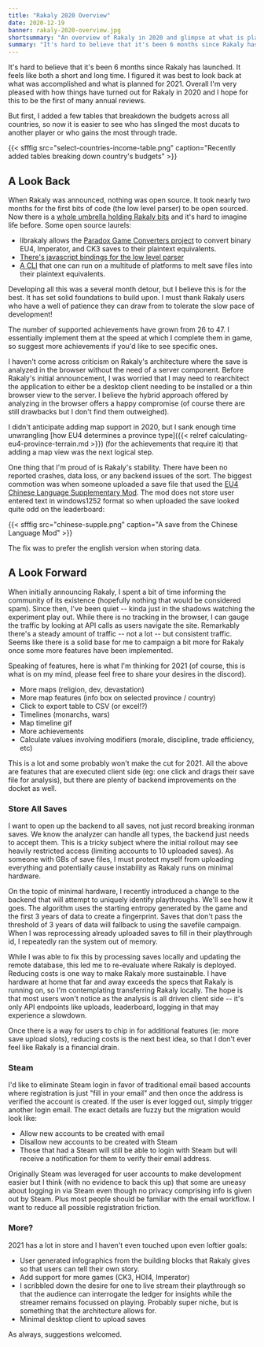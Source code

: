```yaml
---
title: "Rakaly 2020 Overview"
date: 2020-12-19
banner: rakaly-2020-overview.jpg
shortsummary: "An overview of Rakaly in 2020 and glimpse at what is planned for 2021."
summary: "It's hard to believe that it's been 6 months since Rakaly has launched. It feels like both a short and long time. I figured it was best to look back at what was accomplished and what is planned for 2021. Overall I'm very pleased with how things have turned out for Rakaly in 2020 and I hope for this to be the first of many annual reviews"
---
```


It's hard to believe that it's been 6 months since Rakaly has launched. It feels like both a short and long time. I figured it was best to look back at what was accomplished and what is planned for 2021. Overall I'm very pleased with how things have turned out for Rakaly in 2020 and I hope for this to be the first of many annual reviews.

But first, I added a few tables that breakdown the budgets across all countries, so now it is easier to see who has slinged the most ducats to another player or who gains the most through trade.

{{< sfffig src="select-countries-income-table.png" caption="Recently added tables breaking down country's budgets" >}}

## A Look Back

When Rakaly was announced, nothing was open source. It took nearly two months for the first bits of code (the low level parser) to be open sourced. Now there is a [whole umbrella holding Rakaly bits](https://github.com/rakaly) and it's hard to imagine life before. Some open source laurels:

- librakaly allows the [Paradox Game Converters project](https://github.com/ParadoxGameConverters/EU4toVic2) to convert binary EU4, Imperator, and CK3 saves to their plaintext equivalents.
- [There's javascript bindings for the low level parser](https://github.com/nickbabcock/jomini)
- [A CLI](https://github.com/rakaly/cli) that one can run on a multitude of platforms to melt save files into their plaintext equivalents.

Developing all this was a several month detour, but I believe this is for the best. It has set solid foundations to build upon. I must thank Rakaly users who have a well of patience they can draw from to tolerate the slow pace of development!

The number of supported achievements have grown from 26 to 47. I essentially implement them at the speed at which I complete them in game, so suggest more achievements if you'd like to see specific ones.

I haven't come across criticism on Rakaly's architecture where the save is analyzed in the browser without the need of a server component. Before Rakaly's initial announcement, I was worried that I may need to rearchitect the application to either be a desktop client needing to be installed or a thin browser view to the server. I believe the hybrid approach offered by analyzing in the browser offers a happy compromise (of course there are still drawbacks but I don't find them outweighed).

I didn't anticipate adding map support in 2020, but I sank enough time unwrangling [how EU4 determines a province type]({{< relref calculating-eu4-province-terrain.md >}}) (for the achievements that require it) that adding a map view was the next logical step.

One thing that I'm proud of is Rakaly's stability. There have been no reported crashes, data loss, or any backend issues of the sort. The biggest commotion was when someone uploaded a save file that used the [EU4 Chinese Language Supplementary Mod](https://steamcommunity.com/sharedfiles/filedetails/?id=1999055990). The mod does not store user entered text in windows1252 format so when uploaded the save looked quite odd on the leaderboard:

{{< sfffig src="chinese-supple.png" caption="A save from the Chinese Language Mod" >}}

The fix was to prefer the english version when storing data.

## A Look Forward

When initially announcing Rakaly, I spent a bit of time informing the community of its existence (hopefully nothing that would be considered spam). Since then, I've been quiet -- kinda just in the shadows watching the experiment play out. While there is no tracking in the browser, I can gauge the traffic by looking at API calls as users navigate the site. Remarkably there's a steady amount of traffic -- not a lot -- but consistent traffic. Seems like there is a solid base for me to campaign a bit more for Rakaly once some more features have been implemented.

Speaking of features, here is what I'm thinking for 2021 (of course, this is what is on my mind, please feel free to share your desires in the discord).

- More maps (religion, dev, devastation)
- More map features (info box on selected province / country)
- Click to export table to CSV (or excel!?)
- Timelines (monarchs, wars)
- Map timeline gif
- More achievements
- Calculate values involving modifiers (morale, discipline, trade efficiency, etc)

This is a lot and some probably won't make the cut for 2021. All the above are features that are executed client side (eg: one click and drags their save file for analysis), but there are plenty of backend improvements on the docket as well.

### Store All Saves

I want to open up the backend to all saves, not just record breaking ironman saves. We know the analyzer can handle all types, the backend just needs to accept them. This is a tricky subject where the initial rollout may see heavily restricted access (limiting accounts to 10 uploaded saves). As someone with GBs of save files, I must protect myself from uploading everything and potentially cause instability as Rakaly runs on minimal hardware.

On the topic of minimal hardware, I recently introduced a change to the backend that will attempt to uniquely identify playthroughs. We'll see how it goes. The algorithm uses the starting entropy generated by the game and the first 3 years of data to create a fingerprint. Saves that don't pass the threshold of 3 years of data will fallback to using the savefile campaign. When I was reprocessing already uploaded saves to fill in their playthrough id, I repeatedly ran the system out of memory.

While I was able to fix this by processing saves locally and updating the remote database, this led me to re-evaluate where Rakaly is deployed. Reducing costs is one way to make Rakaly more sustainable. I have hardware at home that far and away exceeds the specs that Rakaly is running on, so I'm contemplating transferring Rakaly locally. The hope is that most users won't notice as the analysis is all driven client side -- it's only API endpoints like uploads, leaderboard, logging in that may experience a slowdown.

Once there is a way for users to chip in for additional features (ie: more save upload slots), reducing costs is the next best idea, so that I don't ever feel like Rakaly is a financial drain.

### Steam

I'd like to eliminate Steam login in favor of traditional email based accounts where registration is just "fill in your email" and then once the address is verified the account is created. If the user is ever logged out, simply trigger another login email. The exact details are fuzzy but the migration would look like:

- Allow new accounts to be created with email
- Disallow new accounts to be created with Steam
- Those that had a Steam will still be able to login with Steam but will receive a notification for them to verify their email address.

Originally Steam was leveraged for user accounts to make development easier but I think (with no evidence to back this up) that some are uneasy about logging in via Steam even though no privacy comprising info is given out by Steam. Plus most people should be familiar with the email workflow. I want to reduce all possible registration friction.

### More?

2021 has a lot in store and I haven't even touched upon even loftier goals:

- User generated infographics from the building blocks that Rakaly gives so that users can tell their own story.
- Add support for more games (CK3, HOI4, Imperator)
- I scribbled down the desire for one to live stream their playthrough so that the audience can interrogate the ledger for insights while the streamer remains focussed on playing. Probably super niche, but is something that the architecture allows for.
- Minimal desktop client to upload saves

As always, suggestions welcomed.
